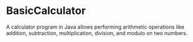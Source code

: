 # BasicCalculator
A calculator program in Java allows performing arithmetic operations like addition, subtraction, multiplication, division, and modulo on two numbers.
